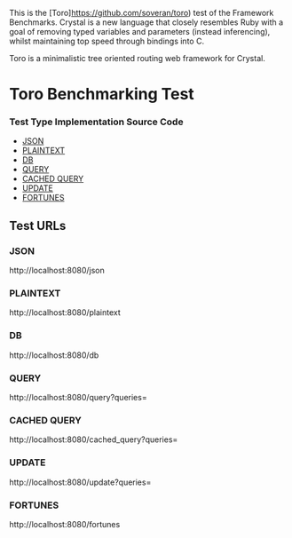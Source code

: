 This is the [Toro]https://github.com/soveran/toro) test of the Framework Benchmarks.
Crystal is a new language that closely resembles Ruby with a goal of removing typed variables and parameters (instead inferencing), whilst maintaining top speed through bindings into C.

Toro is a minimalistic tree oriented routing web framework for Crystal.






# Toro Benchmarking Test

### Test Type Implementation Source Code

* [JSON](toro.cr)
* [PLAINTEXT](toro.cr)
* [DB](toro.cr)
* [QUERY](toro.cr)
* [CACHED QUERY](toro.cr)
* [UPDATE](toro.cr)
* [FORTUNES](toro.cr)


## Test URLs
### JSON

http://localhost:8080/json

### PLAINTEXT

http://localhost:8080/plaintext

### DB

http://localhost:8080/db

### QUERY

http://localhost:8080/query?queries=

### CACHED QUERY

http://localhost:8080/cached_query?queries=

### UPDATE

http://localhost:8080/update?queries=

### FORTUNES

http://localhost:8080/fortunes
